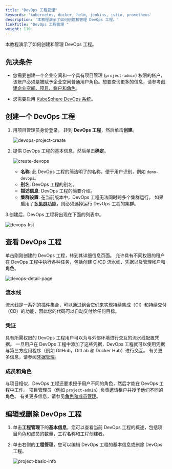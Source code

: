 ```yaml
---
title: "DevOps 工程管理"
keywords: 'kubernetes, docker, helm, jenkins, istio, prometheus'
description: '本教程演示了如何创建和管理 DevOps 工程。'
linkTitle: "DevOps 工程管理 "
weight: 110
---
```


本教程演示了如何创建和管理 DevOps 工程。

## 先决条件

- 您需要创建一个企业空间和一个具有项目管理 (`project-admin`) 权限的帐户，该账户必须是被赋予企业空间普通用户角色。想要查询更多的信息，请参考[创建企业空间、项目、帐户和角色](../../../quick-start/create-workspace-and-project/)。

- 您需要启用 [KubeSphere DevOps 系统](../../../pluggable-components/devops/)。 

## 创建一个 DevOps 工程

1. 用项目管理员身份登录。 转到 **DevOps 工程**，然后单击**创建**。

   ![devops-project-create](/images/docs/devops-user-guide-zh/using-devops-zh/devops-project-management-zh/devops-project-create.png)

2. 提供 DevOps 工程的基本信息，然后单击**确定**。

   ![create-devops](/images/docs/devops-user-guide-zh/using-devops-zh/devops-project-management-zh/create-devops.png)

   - **名称**: 此 DevOps 工程的简洁明了的名称，便于用户识别，例如 `demo-devops`。
   - **别名**: DevOps 工程的别名。
   - **描述信息**: DevOps 工程的简要介绍。
   - **集群设置**: 在当前版本中，DevOps 工程无法同时跨多个集群运行。 如果启用了[多集群功能](../../../multicluster-management/)，则必须选择运行 DevOps 工程的集群。

3.创建后，DevOps 工程将出现在下面的列表中。

   ![devops-list](/images/docs/devops-user-guide-zh/using-devops-zh/devops-project-management-zh/devops-list.png)

## 查看 DevOps 工程

单击刚刚创建的 DevOps 工程，转到其详细信息页面。 允许具有不同权限的租户在 DevOps 工程中执行各种任务，包括创建 CI/CD 流水线、凭据以及管理帐户和角色。

![devops-detail-page](/images/docs/devops-user-guide-zh/using-devops-zh/devops-project-management-zh/devops-detail-page.png)

### 流水线

流水线是一系列的插件集合，可以通过组合它们来实现持续集成（CI）和持续交付（CD）的功能，因此您的代码可以自动交付给任何目标。

### 凭证

具有所需权限的 DevOps 工程用户可以为与外部环境进行交互的流水线配置凭据。 一旦用户在 DevOps 工程中添加了这些凭据，DevOps 工程就可以使用凭据与第三方应用程序（例如 GitHub，GitLab 和 Docker Hub）进行交互。 有关更多信息，请参阅[凭据管理](../credential-management/)。

### 成员和角色

与项目相似，DevOps 工程还要求授予用户不同的角色，然后才能在 DevOps 工程中工作。 项目管理员（例如 `project-admin`）负责邀请租户并授予他们不同的角色。 有关更多信息，请参见[角色和成员管理](../role-and-member-management/)。

## 编辑或删除 DevOps 工程

1. 单击**工程管理**下的**基本信息**，您可以查看当前 DevOps 工程的概述，包括项目角色和成员的数量，工程名称和工程创建者。

2. 单击右侧的**工程管理**，您可以编辑 DevOps 工程的基本信息或删除 DevOps 工程。

   ![project-basic-info](/images/docs/devops-user-guide-zh/using-devops-zh/devops-project-management-zh/project-basic-info.png)